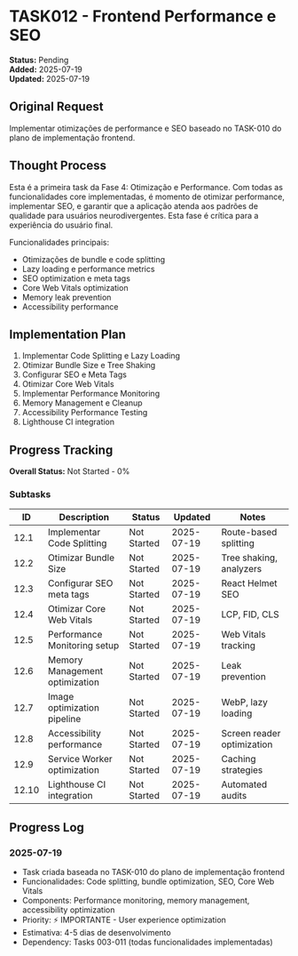 # TASK012 - Frontend Performance e SEO

**Status:** Pending  
**Added:** 2025-07-19  
**Updated:** 2025-07-19  

## Original Request
Implementar otimizações de performance e SEO baseado no TASK-010 do plano de implementação frontend.

## Thought Process
Esta é a primeira task da Fase 4: Otimização e Performance. Com todas as funcionalidades core implementadas, é momento de otimizar performance, implementar SEO, e garantir que a aplicação atenda aos padrões de qualidade para usuários neurodivergentes. Esta fase é crítica para a experiência do usuário final.

Funcionalidades principais:
- Otimizações de bundle e code splitting
- Lazy loading e performance metrics
- SEO optimization e meta tags
- Core Web Vitals optimization
- Memory leak prevention
- Accessibility performance

## Implementation Plan
1. Implementar Code Splitting e Lazy Loading
2. Otimizar Bundle Size e Tree Shaking
3. Configurar SEO e Meta Tags
4. Otimizar Core Web Vitals
5. Implementar Performance Monitoring
6. Memory Management e Cleanup
7. Accessibility Performance Testing
8. Lighthouse CI integration

## Progress Tracking

**Overall Status:** Not Started - 0%

### Subtasks
| ID | Description | Status | Updated | Notes |
|----|-------------|--------|---------|-------|
| 12.1 | Implementar Code Splitting | Not Started | 2025-07-19 | Route-based splitting |
| 12.2 | Otimizar Bundle Size | Not Started | 2025-07-19 | Tree shaking, analyzers |
| 12.3 | Configurar SEO meta tags | Not Started | 2025-07-19 | React Helmet SEO |
| 12.4 | Otimizar Core Web Vitals | Not Started | 2025-07-19 | LCP, FID, CLS |
| 12.5 | Performance Monitoring setup | Not Started | 2025-07-19 | Web Vitals tracking |
| 12.6 | Memory Management optimization | Not Started | 2025-07-19 | Leak prevention |
| 12.7 | Image optimization pipeline | Not Started | 2025-07-19 | WebP, lazy loading |
| 12.8 | Accessibility performance | Not Started | 2025-07-19 | Screen reader optimization |
| 12.9 | Service Worker optimization | Not Started | 2025-07-19 | Caching strategies |
| 12.10 | Lighthouse CI integration | Not Started | 2025-07-19 | Automated audits |

## Progress Log

### 2025-07-19
- Task criada baseada no TASK-010 do plano de implementação frontend
- Funcionalidades: Code splitting, bundle optimization, SEO, Core Web Vitals
- Components: Performance monitoring, memory management, accessibility optimization
- Priority: ⚡ IMPORTANTE - User experience optimization
- Estimativa: 4-5 dias de desenvolvimento
- Dependency: Tasks 003-011 (todas funcionalidades implementadas)
